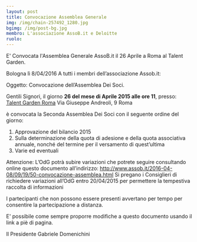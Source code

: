 ```yaml
---
layout: post
title: Convocazione Assemblea Generale
img: /img/chain-257492_1280.jpg
bgimg: /img/post-bg.jpg
membro: L'associazione AssoB.it e Deloitte
ruolo:
---
```

E' Convocata l'Assemblea Generale AssoB.it il 26 Aprile a Roma al Talent Garden.
<!-- more -->

Bologna lì 8/04/2016
A tutti i membri dell’associazione Assob.it:

Oggetto: Convocazione dell’Assemblea Dei Soci.

Gentili Signori,
il giorno **26 del mese di Aprile 2015 alle ore 11**,
presso:
[Talent Garden Roma][talentgarden]
Via Giuseppe Andreoli, 9
Roma

è convocata la Seconda Assemblea Dei Soci con il seguente ordine del giorno:

1. Approvazione del bilancio 2015
2. Sulla determinazione della quota di adesione e della quota associativa
annuale, nonché del termine per il versamento di quest’ultima
3. Varie ed eventuali

Attenzione: L’OdG potrà subire variazioni che potrete seguire consultando online questo documento all’indirizzo:
http://www.assob.it/2016-04-08/09/19/50-convocazione-assemblea.html
Si pregano i Consiglieri di richiedere variazioni all’OdG entro 20/04/2015 per permettere la tempestiva raccolta di informazioni

I partecipanti che non possono essere presenti avvertano per tempo per consentire la partecipazione a distanza.

E' possibile come sempre proporre modifiche a questo documento usando il link a piè di pagina.

Il Presidente
Gabriele Domenichini

[talentgarden]: http://roma.talentgarden.org/
